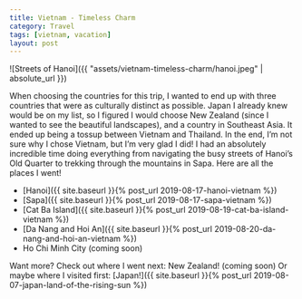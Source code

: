 ```yaml
---
title: Vietnam - Timeless Charm
category: Travel
tags: [vietnam, vacation]
layout: post
---
```


![Streets of Hanoi]({{ "assets/vietnam-timeless-charm/hanoi.jpeg" | absolute_url }})

When choosing the countries for this trip, I wanted to end up with three countries that were as culturally distinct as possible. Japan I already knew would be on my list, so I figured I would choose New Zealand (since I wanted to see the beautiful landscapes), and a country in Southeast Asia. It ended up being a tossup between Vietnam and Thailand. In the end, I’m not sure why I chose Vietnam, but I’m very glad I did! I had an absolutely incredible time doing everything from navigating the busy streets of Hanoi’s Old Quarter to trekking through the mountains in Sapa.<!--more--> Here are all the places I went!

- [Hanoi]({{ site.baseurl }}{% post_url 2019-08-17-hanoi-vietnam %})
- [Sapa]({{ site.baseurl }}{% post_url 2019-08-17-sapa-vietnam %})
- [Cat Ba Island]({{ site.baseurl }}{% post_url 2019-08-19-cat-ba-island-vietnam %})
- [Da Nang and Hoi An]({{ site.baseurl }}{% post_url 2019-08-20-da-nang-and-hoi-an-vietnam %})
- Ho Chi Minh City (coming soon)

Want more? Check out where I went next: New Zealand! (coming soon)
Or maybe where I visited first: [Japan!]({{ site.baseurl }}{% post_url 2019-08-07-japan-land-of-the-rising-sun %})